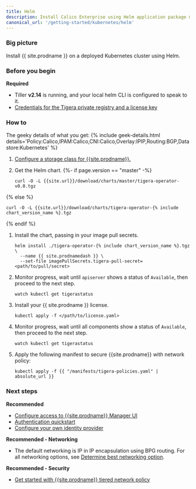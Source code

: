 ```yaml
---
title: Helm
description: Install Calico Enterprise using Helm application package manager.
canonical_url: '/getting-started/kubernetes/helm'
---
```

### Big picture

Install {{ site.prodname }} on a deployed Kubernetes cluster using Helm.

### Before you begin

**Required**

- Tiller **v2.14** is running, and your local helm CLI is configured to speak to it.
- [Credentials for the Tigera private registry and a license key]({{site.baseurl}}/getting-started/calico-enterprise)

### How to

The geeky details of what you get:
{% include geek-details.html details='Policy:Calico,IPAM:Calico,CNI:Calico,Overlay:IPIP,Routing:BGP,Datastore:Kubernetes' %}

1. [Configure a storage class for {{site.prodname}}.]({{site.baseurl}}/getting-started/create-storage)

1. Get the Helm chart.
{%- if page.version == "master" -%}
   ```
   curl -O -L {{site.url}}/download/charts/master/tigera-operator-v0.0.tgz
   ```
{% else %}
   ```
   curl -O -L {{site.url}}/download/charts/tigera-operator-{% include chart_version_name %}.tgz
   ```
{% endif %}

1. Install the chart, passing in your image pull secrets.
   ```
   helm install ./tigera-operator-{% include chart_version_name %}.tgz \
     --name {{ site.prodnamedash }} \
     --set-file imagePullSecrets.tigera-pull-secret=<path/to/pull/secret>
   ```
2. Monitor progress, wait until `apiserver` shows a status of `Available`, then proceed to the next step.
   ```
   watch kubectl get tigerastatus
   ``` 
3. Install your {{ site.prodname }} license.
   ```
   kubectl apply -f </path/to/license.yaml>
   ```
4. Monitor progress, wait until all components show a status of `Available`, then proceed to the next step.
   ```
   watch kubectl get tigerastatus
   ```
5. Apply the following manifest to secure {{site.prodname}} with network policy:
   ```
   kubectl apply -f {{ "/manifests/tigera-policies.yaml" | absolute_url }}
   ```

### Next steps

**Recommended**

- [Configure access to {{site.prodname}} Manager UI]({{site.baseurl}}/getting-started/cnx/access-the-manager)
- [Authentication quickstart]({{site.baseurl}}/getting-started/cnx/authentication-quickstart)
- [Configure your own identity provider]({{site.baseurl}}/getting-started/cnx/configure-identity-provider)


**Recommended - Networking**

- The default networking is IP in IP encapsulation using BPG routing. For all networking options, see [Determine best networking option]({{site.baseurl}}/networking/determine-best-networking).

**Recommended - Security**

- [Get started with {{site.prodname}} tiered network policy]({{site.baseurl}}/security/tiered-policy)
